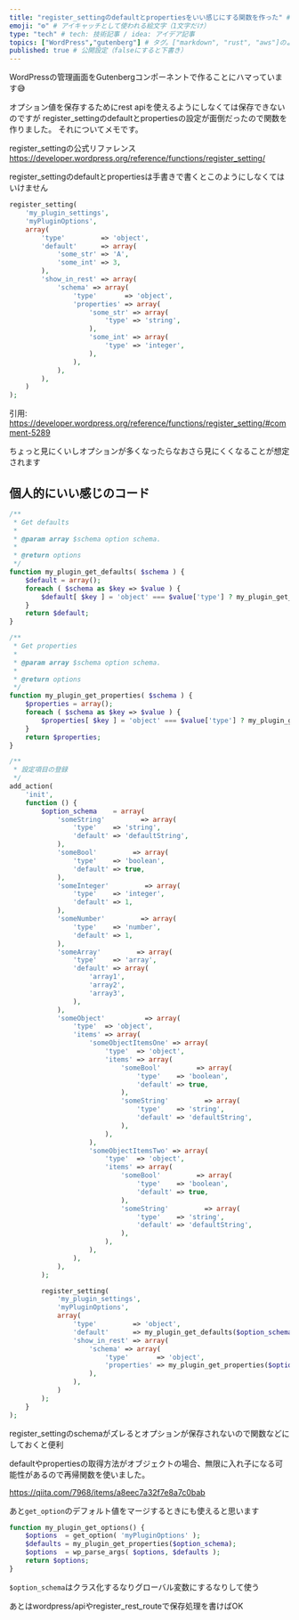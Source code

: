 ```yaml
---
title: "register_settingのdefaultとpropertiesをいい感じにする関数を作った" # 記事のタイトル
emoji: "⚙️" # アイキャッチとして使われる絵文字（1文字だけ）
type: "tech" # tech: 技術記事 / idea: アイデア記事
topics: ["WordPress","gutenberg"] # タグ。["markdown", "rust", "aws"]のように指定する
published: true # 公開設定（falseにすると下書き）
---
```


WordPressの管理画面をGutenbergコンポーネントで作ることにハマっています😅

オプション値を保存するためにrest apiを使えるようにしなくては保存できないのですが
register_settingのdefaultとpropertiesの設定が面倒だったので関数を作りました。
それについてメモです。

register_settingの公式リファレンス
https://developer.wordpress.org/reference/functions/register_setting/

register_settingのdefaultとpropertiesは手書きで書くとこのようにしなくてはいけません
```PHP
register_setting(
    'my_plugin_settings',
    'myPluginOptions',
    array(
        'type'         => 'object',
        'default'      => array(
            'some_str' => 'A',
            'some_int' => 3,
        ),
        'show_in_rest' => array(
            'schema' => array(
                'type'       => 'object',
                'properties' => array(
                    'some_str' => array(
                        'type' => 'string',
                    ),
                    'some_int' => array(
                        'type' => 'integer',
                    ),
                ),
            ),
        ),
    )
);
```
引用:
https://developer.wordpress.org/reference/functions/register_setting/#comment-5289

ちょっと見にくいしオプションが多くなったらなおさら見にくくなることが想定されます

## 個人的にいい感じのコード
 
```PHP
/**
 * Get defaults
 *
 * @param array $schema option schema.
 *
 * @return options
 */
function my_plugin_get_defaults( $schema ) {
	$default = array();
	foreach ( $schema as $key => $value ) {
		$default[ $key ] = 'object' === $value['type'] ? my_plugin_get_defaults( $value['items'] ) : $value['default'];
	}
	return $default;
}

/**
 * Get properties
 *
 * @param array $schema option schema.
 *
 * @return options
 */
function my_plugin_get_properties( $schema ) {
	$properties = array();
	foreach ( $schema as $key => $value ) {
		$properties[ $key ] = 'object' === $value['type'] ? my_plugin_get_properties( $value['items'] ) : $value['type'];
	}
	return $properties;
}

/**
 * 設定項目の登録
 */
add_action(
	'init',
	function () {
		$option_schema    = array(
			'someString'         => array(
				'type'    => 'string',
				'default' => 'defaultString',
			),
			'someBool'         => array(
				'type'    => 'boolean',
				'default' => true,
			),
			'someInteger'         => array(
				'type'    => 'integer',
				'default' => 1,
			),
			'someNumber'         => array(
				'type'    => 'number',
				'default' => 1,
			),
			'someArray'         => array(
				'type'    => 'array',
				'default' => array(
					'array1',
					'array2',
					'array3',
				),
			),
			'someObject'          => array(
				'type'  => 'object',
				'items' => array(
					'someObjectItemsOne' => array(
						'type'  => 'object',
						'items' => array(
							'someBool'         => array(
								'type'    => 'boolean',
								'default' => true,
							),
							'someString'         => array(
								'type'    => 'string',
								'default' => 'defaultString',
							),
						),
					),
					'someObjectItemsTwo' => array(
						'type'  => 'object',
						'items' => array(
							'someBool'         => array(
								'type'    => 'boolean',
								'default' => true,
							),
							'someString'         => array(
								'type'    => 'string',
								'default' => 'defaultString',
							),
						),
					),
				),
			),
		);

		register_setting(
			'my_plugin_settings',
			'myPluginOptions',
			array(
				'type'         => 'object',
				'default'      => my_plugin_get_defaults($option_schema),
				'show_in_rest' => array(
					'schema' => array(
						'type'       => 'object',
						'properties' => my_plugin_get_properties($option_schema),
					),
				),
			)
		);
	}
);
```
register_settingのschemaがズレるとオプションが保存されないので関数などにしておくと便利

defaultやpropertiesの取得方法がオブジェクトの場合、無限に入れ子になる可能性があるので再帰関数を使いました。

https://qiita.com/7968/items/a8eec7a32f7e8a7c0bab

あと`get_option`のデフォルト値をマージするときにも使えると思います
```PHP
function my_plugin_get_options() {
	$options  = get_option( 'myPluginOptions' );
	$defaults = my_plugin_get_properties($option_schema);
	$options  = wp_parse_args( $options, $defaults );
	return $options;
}
```
`$option_schema`はクラス化するなりグローバル変数にするなりして使う

あとはwordpress/apiやregister_rest_routeで保存処理を書けばOK

